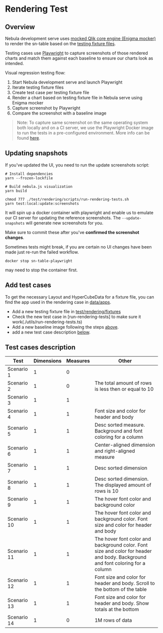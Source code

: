 # Rendering Test

## Overview

Nebula development serve uses [mocked Qlik core engine (Enigma mocker)](https://github.com/qlik-oss/nebula.js/blob/master/apis/enigma-mocker/README.md) to render the sn-table based on the [testing fixture files](https://github.com/qlik-oss/nebula.js/tree/master/commands/serve/docs).

Testing cases use [Playwright](https://playwright.dev/) to capture screenshots of those rendered charts and match them against each baseline to ensure our charts look as intended.

Visual regression testing flow:

1. Start Nebula development serve and launch Playwright
2. Iterate testing fixture files
3. Create test case per testing fixture file
4. Render a chart based on testing fixture file in Nebula serve using Enigma mocker
5. Capture screenshot by Playwright
6. Compare the screenshot with a baseline image

> Note: To capture same screenshot on the same operating system both locally and on a CI server, we use the Playwright Docker image to run the tests in a pre-configured environment. More info can be found [here](https://playwright.dev/docs/docker).

## Updating snapshots

If you've updated the UI, you need to run the update screenshots script:

    # Install dependencies
    yarn --frozen-lockfile

    # Build nebula.js visualization
    yarn build

    chmod 777 ./test/rendering/scripts/run-rendering-tests.sh
    yarn test:local:update:screenshots

It will spin up a docker container with playwright and enable us to emulate our CI server for updating the reference screenshots. The `--update-snapshots` will generate new screenshots for you.

Make sure to commit these after you've **confirmed the screenshot changes**.

Sometimes tests might break, if you are certain no UI changes have been made just re-run the failed workflow.

    docker stop sn-table-playwright

may need to stop the container first.

## Add test cases

To get the necessary Layout and HyperCubeData for a fixture file, you can find the app used in the rendering case in [data/apps](../../data/apps).

- Add a new testing fixture file in [test/rendering/fixtures](./__fixtures__)
- Check the new test case in [run-rendering-tests] to make sure it work(./utils/run-rendering-tests.ts)
- Add a new baseline image following the steps [above](#updating-snapshots).
- add a new test case description [below](#test-cases-description).

## Test cases description

| Test        | Dimensions | Measures | Other                                                                                                                         |
| ----------- | ---------- | -------- | ----------------------------------------------------------------------------------------------------------------------------- |
| Scenario 1  | 1          | 0        |                                                                                                                               |
| Scenario 2  | 1          | 0        | The total amount of rows is less then or equal to 10                                                                          |
| Scenario 3  | 1          | 1        |                                                                                                                               |
| Scenario 4  | 1          | 1        | Font size and color for header and body                                                                                       |
| Scenario 5  | 1          | 1        | Desc sorted measure. Background and font coloring for a column                                                                |
| Scenario 6  | 1          | 1        | Center-aligned dimension and right-aligned measure                                                                            |
| Scenario 7  | 1          | 1        | Desc sorted dimension                                                                                                         |
| Scenario 8  | 1          | 1        | Desc sorted dimension. The displayed amount of rows is 10                                                                     |
| Scenario 9  | 1          | 1        | The hover font color and background color                                                                                     |
| Scenario 10 | 1          | 1        | The hover font color and background color. Font size and color for header and body                                            |
| Scenario 11 | 1          | 1        | The hover font color and background color. Font size and color for header and body. Background and font coloring for a column |
| Scenario 12 | 1          | 1        | Font size and color for header and body. Scroll to the bottom of the table                                                    |
| Scenario 13 | 1          | 1        | Font size and color for header and body. Show totals at the bottom                                                            |
| Scenario 14 | 1          | 0        | 1M rows of data                                                                                                               |
